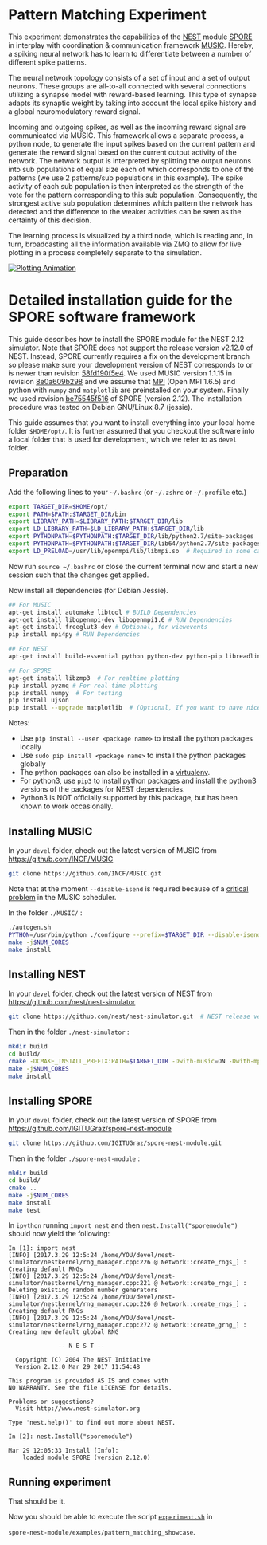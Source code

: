 # Pattern Matching Experiment

This experiment demonstrates the capabilities of the [NEST](https://github.com/nest/nest-simulator) module
[SPORE](https://github.com/IGITUGraz/spore-nest-module) in interplay with coordination & communication framework [MUSIC](https://github.com/INCF/MUSIC).
Hereby, a spiking neural network has to learn to differentiate between a number of different spike patterns.

The neural network topology consists of a set of input and a set of output neurons.
These groups are all-to-all connected with several connections utilizing a synapse model with reward-based learning.
This type of synapse adapts its synaptic weight by taking into account the local spike history and a global neuromodulatory reward signal.

Incoming and outgoing spikes, as well as the incoming reward signal are communicated via MUSIC.
This framework allows a separate process, a python node, to generate the input spikes based on the current pattern and generate
the reward signal based on the current output activity of the network.
The network output is interpreted by splitting the output neurons into sub populations of equal size each of which corresponds to  one of the patterns (we use 2 patterns/sub populations in this example).
The spike activity of each sub population is then interpreted as the strength of the vote for the pattern corresponding to this sub population.
Consequently, the strongest active sub population determines which pattern the network has detected and the difference to the weaker activities can be
seen as the certainty of this decision.

The learning process is visualized by a third node, which is reading and, in turn, broadcasting all the information available via ZMQ to allow for live plotting in a process completely separate to the simulation.

[![Plotting Animation][2]][1]

[1]: https://cloud.githubusercontent.com/assets/22887425/24467479/f7235d1c-14b4-11e7-8ecf-ba19931d7f8d.gif
[2]: https://cloud.githubusercontent.com/assets/22887425/24467512/1aa0caa4-14b5-11e7-9217-29dcf48ac349.gif (Follow link for higher resolution and longer recording)

# Detailed installation guide for the SPORE software framework

This guide describes how to install the SPORE module for the NEST 2.12 simulator. Note that SPORE does not support the release version v2.12.0 of NEST. Instead, SPORE currently requires a fix on the development branch so please make sure your development version of NEST corresponds to or is newer than revision [58fd190f5e4](https://github.com/nest/nest-simulator/commit/58fd190f5e404f1e3e822c0d3915e2321d102ed5). We used MUSIC version 1.1.15 in revision [8e0a609b298](https://github.com/INCF/MUSIC/commit/8e0a609b29835be604ae556c1592aad9b4be1827) and we assume that [MPI](https://www.open-mpi.org/) (Open MPI 1.6.5) and python with `numpy` and `matplotlib` are preinstalled on your system. Finally we used revision [be75545f516](https://github.com/IGITUGraz/spore-nest-module/commit/be75545f5168a9765dc8d7dce71a5defbd368c98) of SPORE (version 2.12). The installation procedure was tested on Debian GNU/Linux 8.7 (jessie).

This guide assumes that you want to install everything into your local home folder `$HOME/opt/`. It is further assumed that you checkout the software into a local folder that is used for development, which we refer to as `devel` folder.

## Preparation

Add the following lines to your `~/.bashrc` (or `~/.zshrc` or `~/.profile` etc.)

```bash
export TARGET_DIR=$HOME/opt/
export PATH=$PATH:$TARGET_DIR/bin
export LIBRARY_PATH=$LIBRARY_PATH:$TARGET_DIR/lib
export LD_LIBRARY_PATH=$LD_LIBRARY_PATH:$TARGET_DIR/lib
export PYTHONPATH=$PYTHONPATH:$TARGET_DIR/lib/python2.7/site-packages
export PYTHONPATH=$PYTHONPATH:$TARGET_DIR/lib64/python2.7/site-packages
export LD_PRELOAD=/usr/lib/openmpi/lib/libmpi.so  # Required in some cases

```

Now run `source ~/.bashrc` or close the current terminal now and start a new session such that the changes get applied.

Now install all dependencies (for Debian Jessie). 

```bash
## For MUSIC
apt-get install automake libtool # BUILD Dependencies
apt-get install libopenmpi-dev libopenmpi1.6 # RUN Dependencies
apt-get install freeglut3-dev # Optional, for viewevents
pip install mpi4py # RUN Dependencies

## For NEST
apt-get install build-essential python python-dev python-pip libreadline-dev gsl-bin libgsl0-dev libncurses5-dev cmake openmpi-bin

## For SPORE
apt-get install libzmp3  # For realtime plotting
pip install pyzmq # For real-time plotting
pip install numpy  # For testing
pip install ujson
pip install --upgrade matplotlib  # (Optional, If you want to have nice plotting, you should upgrade `matplotlib` to the newest version)
```

Notes:

* Use `pip install --user <package name>` to install the python packages locally
* Use `sudo pip install <package name>` to install the python packages globally
* The python packages can also be installed in a [virtualenv](https://virtualenv.pypa.io/en/stable/).
* For python3, use `pip3` to install python packages and install the python3 versions of the packages for NEST dependencies. 
* Python3 is NOT officially supported by this package, but has been known to work occasionally.

## Installing MUSIC

In your `devel` folder, check out the latest version of MUSIC from https://github.com/INCF/MUSIC

```bash
git clone https://github.com/INCF/MUSIC.git
```

Note that at the moment `--disable-isend` is required because
of a [critical problem](https://github.com/INCF/MUSIC/issues/35#issuecomment-280332573)
in the MUSIC scheduler.

In the folder `./MUSIC/` :

```bash
./autogen.sh
PYTHON=/usr/bin/python ./configure --prefix=$TARGET_DIR --disable-isend  # Replace with python3 if desired
make -j$NUM_CORES
make install
```

## Installing NEST

In your `devel` folder, check out the latest version of NEST from https://github.com/nest/nest-simulator

```bash
git clone https://github.com/nest/nest-simulator.git  # NEST release versions don't currently work with SPORE
```
Then in the folder `./nest-simulator` :

```bash
mkdir build
cd build/
cmake -DCMAKE_INSTALL_PREFIX:PATH=$TARGET_DIR -Dwith-music=ON -Dwith-mpi=ON -Dwith-python=2 ..  # Change python version to 3 for Python 3
make -j$NUM_CORES
make install
```

## Installing SPORE

In your `devel` folder, check out the latest version of SPORE from https://github.com/IGITUGraz/spore-nest-module

```bash
git clone https://github.com/IGITUGraz/spore-nest-module.git
```

Then in the folder `./spore-nest-module` :

```bash
mkdir build
cd build/
cmake ..
make -j$NUM_CORES
make install
make test
```

In `ipython` running `import nest` and then `nest.Install("sporemodule")` should now yield the following:

```
In [1]: import nest
[INFO] [2017.3.29 12:5:24 /home/YOU/devel/nest-simulator/nestkernel/rng_manager.cpp:226 @ Network::create_rngs_] : Creating default RNGs
[INFO] [2017.3.29 12:5:24 /home/YOU/devel/nest-simulator/nestkernel/rng_manager.cpp:221 @ Network::create_rngs_] : Deleting existing random number generators
[INFO] [2017.3.29 12:5:24 /home/YOU/devel/nest-simulator/nestkernel/rng_manager.cpp:226 @ Network::create_rngs_] : Creating default RNGs
[INFO] [2017.3.29 12:5:24 /home/YOU/devel/nest-simulator/nestkernel/rng_manager.cpp:272 @ Network::create_grng_] : Creating new default global RNG

              -- N E S T --

  Copyright (C) 2004 The NEST Initiative
  Version 2.12.0 Mar 29 2017 11:54:48

This program is provided AS IS and comes with
NO WARRANTY. See the file LICENSE for details.

Problems or suggestions?
  Visit http://www.nest-simulator.org

Type 'nest.help()' to find out more about NEST.

In [2]: nest.Install("sporemodule")

Mar 29 12:05:33 Install [Info]: 
    loaded module SPORE (version 2.12.0)
```

## Running experiment

That should be it.

Now you should be able to execute the script [`experiment.sh`](https://github.com/IGITUGraz/spore-nest-module/blob/master/examples/pattern_matching_showcase/experiment.sh) in

`spore-nest-module/examples/pattern_matching_showcase`.

